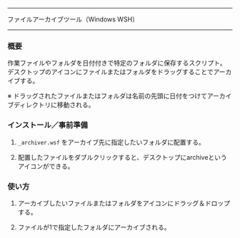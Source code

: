 -- ------------------------------------------------
ファイルアーカイブツール（Windows WSH）
-- ------------------------------------------------

### 概要

作業ファイルやフォルダを日付付きで特定のフォルダに保存するスクリプト。
デスクトップのアイコンにファイルまたはフォルダをドラッグすることでアーカイブする。

※ ドラッグされたファイルまたはフォルダは名前の先頭に日付をつけてアーカイブディレクトリに移動される。


### インストール／事前準備

1. `_archiver.wsf` をアーカイブ先に指定したいフォルダに配置する。

2. 配置したファイルをダブルクリックすると、デスクトップにarchiveというアイコンができる。


### 使い方

1. アーカイブしたいファイルまたはフォルダをアイコンにドラッグ＆ドロップする。

2. ファイルが1で指定したフォルダにアーカイブされる。

